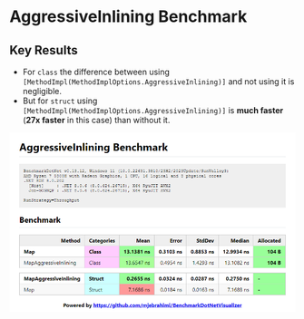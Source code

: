 # AggressiveInlining Benchmark

## Key Results

- For `class` the difference between using `[MethodImpl(MethodImplOptions.AggressiveInlining)]` and not using it is negligible.
- But for `struct` using `[MethodImpl(MethodImplOptions.AggressiveInlining)]` is **much faster** (**27x faster** in this case) than without it.

![Benchmark](Benchmark.png)